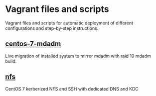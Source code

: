 # Vagrant files and scripts

Vagrant files and scripts for automatic deployment of different configurations and step-by-step instructions.

## [centos-7-mdadm](https://github.com/a4t3rburn3r/vagrant/tree/master/centos-7-mdadm)

Live migration of installed system to mirror mdadm with raid 10 mdadm build.

## [nfs](https://github.com/a4t3rburn3r/vagrant/tree/master/nfs)

CentOS 7 kerberized NFS and SSH with dedicated DNS and KDC
